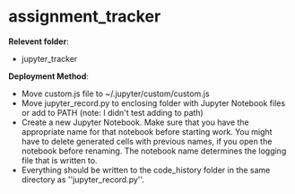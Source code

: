 # assignment_tracker


**Relevent folder**:
- jupyter_tracker


**Deployment Method**:
- Move custom.js file to ~/.jupyter/custom/custom.js
- Move jupyter_record.py to enclosing folder with Jupyter Notebook files or add to PATH (note: I didn't test adding to path)
- Create a new Jupyter Notebook. Make sure that you have the appropriate name for that notebook before starting work. You might have to delete generated cells with previous names, if you open the notebook before renaming. The notebook name determines the logging file that is written to.
- Everything should be written to the code_history folder in the same directory as ''jupyter_record.py''.
